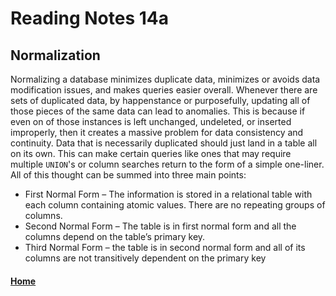 # Reading Notes 14a

## Normalization
Normalizing a database minimizes duplicate data, minimizes or avoids data modification issues, and makes queries easier overall. Whenever there are sets of duplicated data, by happenstance or purposefully, updating all of those pieces of the same data can lead to anomalies. This is because if even on of those instances is left unchanged, undeleted, or inserted improperly, then it creates a massive problem for data consistency and continuity. Data that is necessarily duplicated should just land in a table all on its own. This can make certain queries like ones that may require multiple `UNION`'s or column searches return to the form of a simple one-liner. All of this thought can be summed into three main points:
- First Normal Form – The information is stored in a relational table with each column containing atomic values. There are no repeating groups of columns.
- Second Normal Form – The table is in first normal form and all the columns depend on the table’s primary key.
- Third Normal Form – the table is in second normal form and all of its columns are not transitively dependent on the primary key



#### [Home](README.md)